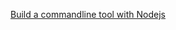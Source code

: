 [Build a commandline tool with Nodejs](https://dev.to/dendekky/how-to-build-a-command-line-tool-with-nodejs-a-step-by-step-guide-386k)
